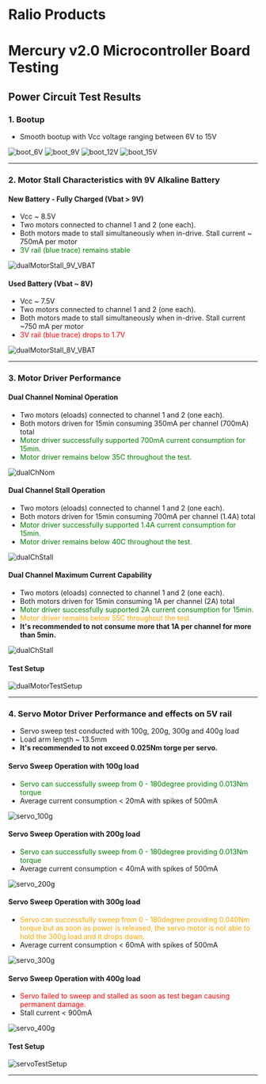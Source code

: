 Ralio Products
===========================================

# Mercury v2.0 Microcontroller Board Testing

## Power Circuit Test Results

### 1. Bootup

- Smooth bootup with Vcc voltage ranging between 6V to 15V

![boot_6V](img/boot_6V.png) ![boot_9V](img/boot_9V.png) ![boot_12V](img/boot_12V.png) ![boot_15V](img/boot_15v.png) 

___

### 2. Motor Stall Characteristics with 9V Alkaline Battery

#### New Battery - Fully Charged (Vbat > 9V)

- Vcc ~ 8.5V
- Two motors connected to channel 1 and 2 (one each).
- Both motors made to stall simultaneously when in-drive. Stall current ~ 750mA per motor
- <span style="color:green;">3V rail (blue trace) remains stable</span>

![dualMotorStall_9V_VBAT](img/dualMotorStall_9V_VBAT.png) 

#### Used Battery (Vbat ~ 8V)

- Vcc ~ 7.5V
- Two motors connected to channel 1 and 2 (one each).
- Both motors made to stall simultaneously when in-drive. Stall current ~750 mA per motor
- <span style="color:red;">3V rail (blue trace) drops to 1.7V</span>

![dualMotorStall_8V_VBAT](img/dualMotorStall_8V_VBAT.png) 

___

### 3. Motor Driver Performance

#### Dual Channel Nominal Operation

- Two motors (eloads) connected to channel 1 and 2 (one each).
- Both motors driven for 15min consuming 350mA per channel (700mA) total
- <span style="color:green;">Motor driver successfully supported 700mA current consumption for 15min.</span>
- <span style="color:green;">Motor driver remains below 35C throughout the test.</span>

![dualChNom](img/dualChNom.png)

#### Dual Channel Stall Operation

- Two motors (eloads) connected to channel 1 and 2 (one each).
- Both motors driven for 15min consuming 700mA per channel (1.4A) total
- <span style="color:green;">Motor driver successfully supported 1.4A current consumption for 15min.</span>
- <span style="color:green;">Motor driver remains below 40C throughout the test.</span>

![dualChStall](img/dualChStall.png)

#### Dual Channel Maximum Current Capability

- Two motors (eloads) connected to channel 1 and 2 (one each).
- Both motors driven for 15min consuming 1A per channel (2A) total
- <span style="color:green;">Motor driver successfully supported 2A current consumption for 15min.</span>
- <span style="color:orange;">Motor driver remains below 55C throughout the test.</span>
- **It's recommended to not consume more that 1A per channel for more than 5min.**

![dualChStall](img/dualChStall.png)

#### Test Setup

![dualMotorTestSetup](img/dualMotorTestSetup.png)

___

### 4. Servo Motor Driver Performance and effects on 5V rail

- Servo sweep test conducted with 100g, 200g, 300g and 400g load
- Load arm length ~ 13.5mm
- **It's recommended to not exceed 0.025Nm torge per servo.**

#### Servo Sweep Operation with 100g load

- <span style="color:green;">Servo can successfully sweep from 0 - 180degree providing 0.013Nm torque</span>
- Average current consumption < 20mA with spikes of 500mA

![servo_100g](img/servo_100g.png)

#### Servo Sweep Operation with 200g load

- <span style="color:green;">Servo can successfully sweep from 0 - 180degree providing 0.013Nm torque</span>
- Average current consumption < 40mA with spikes of 500mA

![servo_200g](img/servo_200g.png)

#### Servo Sweep Operation with 300g load

- <span style="color:orange;">Servo can successfully sweep from 0 - 180degree providing 0.040Nm torque but as soon as power is released, the servo motor is not able to hold the 300g load and it drops down.</span>
- Average current consumption < 60mA with spikes of 500mA

![servo_300g](img/servo_300g.png)

#### Servo Sweep Operation with 400g load

- <span style="color:red;">Servo failed to sweep and stalled as soon as test began causing permanent damage.</span>
- Stall current < 900mA

![servo_400g](img/servo_400g.png)

#### Test Setup

![servoTestSetup](img/servoTestSetup.png)

___
